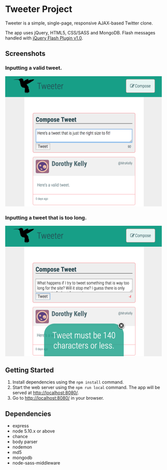 # Tweeter Project

Tweeter is a simple, single-page, responsive AJAX-based Twitter clone.

The app uses jQuery, HTML5, CSS/SASS and MongoDB. Flash messages handled with [jQuery Flash Plugin v1.0](http://codaset.com/codaset/jquery-flash).

## Screenshots

### Inputting a valid tweet.
!["Screenshot of a valid tweet."](https://raw.githubusercontent.com/johnniereg/tweeter/master/docs/good-tweet.png)
### Inputting a tweet that is too long.
!["Screenshot of a tweet that is too long."](https://raw.githubusercontent.com/johnniereg/tweeter/master/docs/long-tweet.png)

## Getting Started

1. Install dependencies using the `npm install` command.
2. Start the web server using the `npm run local` command. The app will be served at <http://localhost:8080/>.
3. Go to <http://localhost:8080/> in your browser.

## Dependencies

- express
- node 5.10.x or above
- chance
- body parser
- nodemon
- md5
- mongodb
- node-sass-middleware

